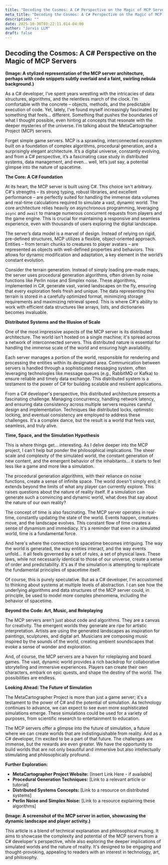 ```yaml
---
title: "Decoding the Cosmos: A C# Perspective on the Magic of MCP Servers"
meta_title: "Decoding the Cosmos: A C# Perspective on the Magic of MCP Servers"
description: ""
date: 2025-10-30T03:22:11.014-04:00
author: "Jarvis LLM"
draft: false
---
```



## Decoding the Cosmos: A C# Perspective on the Magic of MCP Servers

**(Image: A stylized representation of the MCP server architecture, perhaps with code snippets subtly overlaid and a faint, swirling nebula background.)**

As a C# developer, I’ve spent years wrestling with the intricacies of data structures, algorithms, and the relentless march of the clock.  I’m comfortable with the concrete – objects, methods, and the predictable execution of code. Yet, lately, I’ve found myself increasingly fascinated by something that feels… different. Something that pushes the boundaries of what I thought possible, even hinting at concepts that resonate with the deeper mysteries of the universe. I’m talking about the MetaCartographer Project (MCP) servers.

Forget simple game servers. MCP is a sprawling, interconnected ecosystem built on a foundation of complex algorithms, procedural generation, and a surprisingly elegant architecture.  It’s a digital universe, constantly evolving, and from a C# perspective, it’s a fascinating case study in distributed systems, data management, and even… well, let’s just say, a potential glimpse into the nature of spacetime.

**The Core: A C# Foundation**

At its heart, the MCP server is built using C#. This choice isn't arbitrary. C#'s strengths – its strong typing, robust libraries, and excellent performance – are perfectly suited for handling the immense data volumes and real-time calculations required to simulate a vast, dynamic world.  The core architecture relies heavily on asynchronous programming, leveraging `async` and `await` to manage numerous concurrent requests from players and the game engine. This is crucial for maintaining a responsive and seamless experience, even with thousands of users exploring the digital landscape.

The server’s data model is a marvel of design.  Instead of relying on rigid, pre-defined structures, MCP utilizes a flexible, object-oriented approach.  Entities – from terrain chunks to creatures to player avatars – are represented as objects with well-defined properties and behaviors.  This allows for dynamic modification and adaptation, a key element in the world’s constant evolution.  

Consider the terrain generation.  Instead of simply loading pre-made maps, the server uses procedural generation algorithms, often driven by noise functions like Perlin noise and Simplex noise.  These algorithms, implemented in C#, generate vast, varied landscapes on the fly, ensuring that every exploration feels fresh and unique.  The data representing this terrain is stored in a carefully optimized format, minimizing storage requirements and maximizing retrieval speed.  This is where C#'s ability to work with efficient data structures like arrays, lists, and dictionaries becomes invaluable.

**Distributed Systems and the Illusion of Scale**

One of the most impressive aspects of the MCP server is its distributed architecture.  The world isn't hosted on a single machine; it's spread across a network of interconnected servers.  This distributed nature is essential for handling the immense scale of the world and ensuring high availability.  

Each server manages a portion of the world, responsible for rendering and processing the entities within its designated area.  Communication between servers is handled through a sophisticated messaging system, often leveraging technologies like message queues (e.g., RabbitMQ or Kafka) to ensure reliable and timely data exchange.  This distributed system is a testament to the power of C# for building scalable and resilient applications.

From a C# developer's perspective, this distributed architecture presents a fascinating challenge.  Managing concurrency, handling network latency, and ensuring data consistency across multiple servers requires careful design and implementation.  Techniques like distributed locks, optimistic locking, and eventual consistency are employed to address these challenges.  It's a complex dance, but the result is a world that feels vast, seamless, and truly alive.

**Time, Space, and the Simulation Hypothesis**

This is where things get… interesting.  As I delve deeper into the MCP project, I can't help but ponder the philosophical implications.  The sheer scale and complexity of the simulated world, the constant generation of new content, and the emergent behavior of the inhabitants… it starts to feel less like a game and more like a simulation.

The procedural generation algorithms, with their reliance on noise functions, create a sense of infinite space.  The world doesn't simply end; it extends beyond the limits of what any player can currently explore.  This raises questions about the nature of reality itself.  If a simulation can generate such a convincing and dynamic world, what does that say about the nature of our own reality?

The concept of time is also fascinating.  The MCP server operates in real-time, constantly updating the state of the world.  Events happen, creatures move, and the landscape evolves.  This constant flow of time creates a sense of dynamism and immediacy.  It's a reminder that even in a simulated world, time is a fundamental force.

And here's where the connection to spacetime becomes intriguing.  The way the world is generated, the way entities interact, and the way events unfold… it all feels governed by a set of rules, a set of physical laws.  These laws, while not necessarily identical to those of our universe, create a sense of order and predictability.  It's as if the simulation is attempting to replicate the fundamental principles of spacetime itself.

Of course, this is purely speculative.  But as a C# developer, I'm accustomed to thinking about systems at multiple levels of abstraction.  I can see how the underlying algorithms and data structures of the MCP server could, in principle, be used to model more complex phenomena, including the behavior of spacetime.

**Beyond the Code: Art, Music, and Roleplaying**

The MCP servers aren't just about code and algorithms. They are a canvas for creativity. The emergent worlds they generate are ripe for artistic interpretation.  Artists are using the generated landscapes as inspiration for paintings, sculptures, and digital art.  Musicians are composing music inspired by the sounds of the world, creating ambient soundscapes that evoke a sense of wonder and exploration.

And, of course, the MCP servers are a haven for roleplaying and board games.  The vast, dynamic world provides a rich backdrop for collaborative storytelling and immersive experiences.  Players can create their own characters, embark on epic quests, and shape the destiny of the world.  The possibilities are endless.

**Looking Ahead: The Future of Simulation**

The MetaCartographer Project is more than just a game server; it's a testament to the power of C# and the potential of simulation.  As technology continues to advance, we can expect to see even more sophisticated simulations emerge.  These simulations could be used for a variety of purposes, from scientific research to entertainment to education.

The MCP servers offer a glimpse into the future of simulation, a future where we can create worlds that are indistinguishable from reality.  And as a C# developer, I'm excited to be a part of that future.  The challenges are immense, but the rewards are even greater.  We have the opportunity to build worlds that are not only beautiful and immersive but also intellectually stimulating and philosophically profound.

**Further Exploration:**

*   **MetaCartographer Project Website:** [Insert Link Here - if available]
*   **Procedural Generation Techniques:** [Link to a relevant article or tutorial]
*   **Distributed Systems Concepts:** [Link to a resource on distributed systems]
*   **Perlin Noise and Simplex Noise:** [Link to a resource explaining these algorithms]



**(Image: A screenshot of the MCP server in action, showcasing the dynamic landscape and player activity.)**



This article is a blend of technical explanation and philosophical musing. It aims to showcase the complexity and potential of the MCP servers from a C# developer's perspective, while also exploring the deeper implications of simulated worlds and the nature of reality. It's designed to be engaging and thought-provoking, appealing to readers with an interest in technology, art, and philosophy.
